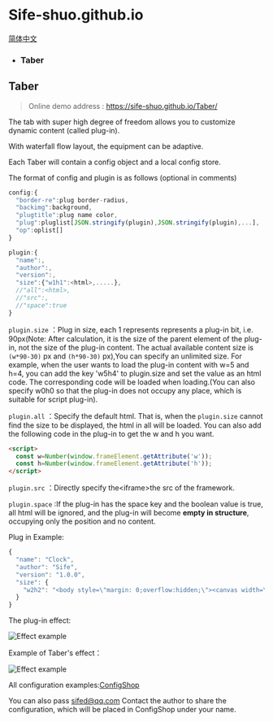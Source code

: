 # Sife-shuo.github.io
[简体中文](https://github.com/Sife-shuo/Sife-shuo.github.io/blob/main/README-CN.md)
- ### **Taber**
## Taber
> Online demo address : https://sife-shuo.github.io/Taber/

The tab with super high degree of freedom allows you to customize dynamic content (called plug-in).

With waterfall flow layout, the equipment can be adaptive.

Each Taber will contain a config object and a local config store.

The format of config and plugin is as follows (optional in comments)

``` javascript
config:{
  "border-re":plug border-radius,
  "backimg":background,
  "plugtitle":plug name color,
  "plug":pluglist[JSON.stringify(plugin),JSON.stringify(plugin),...],
  "op":oplist[]
}

plugin:{
  "name":,
  "author":,
  "version":,
  "size":{"w1h1":<html>,.....},
  //"all":<html>,
  //"src":,
  //"space":true
}
```
```plugin.size```  ：Plug in size, each 1 represents represents a plug-in bit, i.e. 90px(Note: After calculation, it is the size of the parent element of the plug-in, not the size of the plug-in content. The actual available content size is ```(w*90-30)``` px and ```(h*90-30)``` px),You can specify an unlimited size. For example, when the user wants to load the plug-in content with w=5 and h=4, you can add the key 'w5h4' to plugin.size and set the value as an html code. The corresponding code will be loaded when loading.(You can also specify w0h0 so that the plug-in does not occupy any place, which is suitable for script plug-in).

```plugin.all```  ：Specify the default html. That is, when the ```plugin.size``` cannot find the size to be displayed, the html in all will be loaded. You can also add the following code in the plug-in to get the w and h you want.
```html
<script>
  const w=Number(window.frameElement.getAttribute('w'));
  const h=Number(window.frameElement.getAttribute('h'));
</script>
```
```plugin.src```  ：Directly specify the&lt;iframe&gt;the src of the framework.

```plugin.space```  :If the plug-in has the space key and the boolean value is true, all html will be ignored, and the plug-in will become **empty in structure**, occupying only the position and no content.

Plug in Example:
```javascript
{
  "name": "Clock",
  "author": "Sife",
  "version": "1.0.0",
  "size": {
    "w2h2": "<body style=\"margin: 0;overflow:hidden;\"><canvas width=\"407\"height=\"407\"id=\"canvasOne\" style=\"transform: scale(calc(150 / 407));;position: relative;left: -129px;top: -129px;\"></canvas></body><script type=\"text/javascript\">var myCanvas=document.getElementById(\"canvasOne\");var cxt=myCanvas.getContext(\"2d\");cxt.translate(-96.5,-96.5);function clock(){var date=new Date();var hours=date.getHours();var min=date.getMinutes();var seconds=date.getSeconds();hours=hours>12?hours-12:hours;cxt.clearRect(0,0,myCanvas.height,myCanvas.width);cxt.beginPath();cxt.lineWidth=\"7\";cxt.arc(300,300,200,0,Math.PI*2,true);cxt.fillStyle=\"black\";cxt.fill();cxt.strokeStyle=\"black\";cxt.stroke();cxt.closePath();for(var i=0;i<12;i++){for(var j=0;j<60;j++){cxt.save();cxt.translate(300,300);cxt.rotate(6*j*Math.PI/180);cxt.beginPath();cxt.moveTo(0,-180);cxt.lineTo(0,-190);cxt.lineWidth=\"6\";cxt.strokeStyle=\"white\";cxt.stroke();cxt.closePath();cxt.restore()}cxt.save();cxt.translate(300,300);cxt.rotate(30*i*Math.PI/180);cxt.beginPath();cxt.moveTo(0,-170);cxt.lineTo(0,-195);cxt.lineWidth=\"7\";cxt.strokeStyle=\"white\";cxt.stroke();cxt.closePath();cxt.restore()}cxt.save();cxt.translate(300,300);cxt.beginPath();cxt.rotate((hours*30+min/2+seconds/120)*Math.PI/180);cxt.lineWidth=\"9\";cxt.strokeStyle=\"grey\";cxt.lineCap=\"round\";cxt.moveTo(0,0);cxt.lineTo(0,-100);cxt.stroke();cxt.closePath();cxt.restore();cxt.save();cxt.translate(300,300);cxt.beginPath();cxt.moveTo(0,0);cxt.rotate((min*6+seconds/10)*Math.PI/180);cxt.lineTo(0,-140);cxt.lineWidth=\"6\";cxt.strokeStyle=\"grey\";cxt.lineCap=\"round\";cxt.stroke();cxt.closePath();cxt.restore();cxt.save();cxt.translate(300,300);cxt.beginPath();cxt.rotate(seconds*6*Math.PI/180);cxt.moveTo(0,0);cxt.lineTo(0,-160);cxt.lineWidth=\"3\";cxt.strokeStyle=\"red\";cxt.lineCap=\"round\";cxt.stroke();cxt.closePath();cxt.restore();cxt.save();cxt.translate(300,300);cxt.beginPath();cxt.arc(0,0,6,0,Math.PI*2,true);cxt.fillStyle=\"white\";cxt.fill();cxt.closePath();cxt.restore()}window.setInterval(clock,1000);</script>"
  }
}
```
The plug-in effect:

![Effect example](https://sife-shuo.github.io/pictures/1.00.012.png)


Example of Taber's effect：

![Effect example](https://sife-shuo.github.io/pictures/1.00.010.png)

All configuration examples:[ConfigShop](https://github.com/Sife-shuo/Sife-shuo.github.io/blob/main/Taber/ConfigShop)

You can also pass sifed@qq.com Contact the author to share the configuration, which will be placed in ConfigShop under your name.